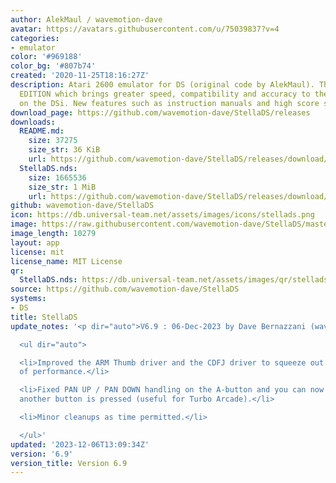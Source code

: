 ```yaml
---
author: AlekMaul / wavemotion-dave
avatar: https://avatars.githubusercontent.com/u/75039837?v=4
categories:
- emulator
color: '#969188'
color_bg: '#807b74'
created: '2020-11-25T18:16:27Z'
description: Atari 2600 emulator for DS (original code by AlekMaul). This is the PHOENIX
  EDITION which brings greater speed, compatibility and accuracy to the emulation
  on the DSi. New features such as instruction manuals and high score support included!
download_page: https://github.com/wavemotion-dave/StellaDS/releases
downloads:
  README.md:
    size: 37275
    size_str: 36 KiB
    url: https://github.com/wavemotion-dave/StellaDS/releases/download/6.9/README.md
  StellaDS.nds:
    size: 1665536
    size_str: 1 MiB
    url: https://github.com/wavemotion-dave/StellaDS/releases/download/6.9/StellaDS.nds
github: wavemotion-dave/StellaDS
icon: https://db.universal-team.net/assets/images/icons/stellads.png
image: https://raw.githubusercontent.com/wavemotion-dave/StellaDS/master/arm9/gfx/bgTop.png
image_length: 10279
layout: app
license: mit
license_name: MIT License
qr:
  StellaDS.nds: https://db.universal-team.net/assets/images/qr/stellads-nds.png
source: https://github.com/wavemotion-dave/StellaDS
systems:
- DS
title: StellaDS
update_notes: '<p dir="auto">V6.9 : 06-Dec-2023 by Dave Bernazzani (wavemotion)</p>

  <ul dir="auto">

  <li>Improved the ARM Thumb driver and the CDFJ driver to squeeze out two more frames
  of performance.</li>

  <li>Fixed PAN UP / PAN DOWN handling on the A-button and you can now pan even if
  another button is pressed (useful for Turbo Arcade).</li>

  <li>Minor cleanups as time permitted.</li>

  </ul>'
updated: '2023-12-06T13:09:34Z'
version: '6.9'
version_title: Version 6.9
---
```

